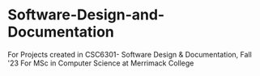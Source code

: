 # Software-Design-and-Documentation

For Projects  created in CSC6301- Software Design & Documentation, Fall '23
For MSc in Computer Science at Merrimack College
